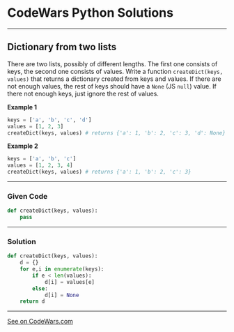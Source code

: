 # CodeWars Python Solutions

---

## Dictionary from two lists

There are two lists, possibly of different lengths. The first one consists of keys, the second one consists of values. Write a function `createDict(keys, values)` that returns a dictionary created from keys and values. If there are not enough values, the rest of keys should have a `None` (JS `null`) value. If there not enough keys, just ignore the rest of values.


**Example 1**

```python
keys = ['a', 'b', 'c', 'd']
values = [1, 2, 3]
createDict(keys, values) # returns {'a': 1, 'b': 2, 'c': 3, 'd': None}
```


**Example 2**

```python
keys = ['a', 'b', 'c']
values = [1, 2, 3, 4]
createDict(keys, values) # returns {'a': 1, 'b': 2, 'c': 3}
```

---

### Given Code


```python
def createDict(keys, values):
    pass
```

---

### Solution 


```python
def createDict(keys, values):
    d = {}
    for e,i in enumerate(keys):
        if e < len(values):
            d[i] = values[e]
        else:
            d[i] = None
    return d
```


---


[See on CodeWars.com](https://www.codewars.com/kata/5533c2a50c4fea6832000101)
